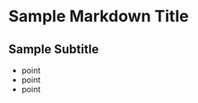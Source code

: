 Sample Markdown Title
=====================

Sample Subtitle
---------------

* point
* point
* point
